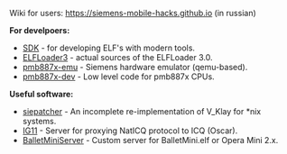 Wiki for users: https://siemens-mobile-hacks.github.io (in russian)

**For develpoers:**
- [SDK](https://github.com/siemens-mobile-hacks/sdk) - for developing ELF's with modern tools.
- [ELFLoader3](https://github.com/siemens-mobile-hacks/elfloader3) - actual sources of the ELFLoader 3.0.
- [pmb887x-emu](https://github.com/siemens-mobile-hacks/pmb887x-emu) - Siemens hardware emulator (qemu-based).
- [pmb887x-dev](https://github.com/siemens-mobile-hacks/pmb887x-dev) - Low level code for pmb887x CPUs.

**Useful software:**
- [siepatcher](https://github.com/siemens-mobile-hacks/siepatcher) - An incomplete re-implementation of V_Klay for *nix systems.
- [IG11](https://github.com/siemens-mobile-hacks/naticq_server) - Server for proxying NatICQ protocol to ICQ (Oscar).
- [BalletMiniServer](https://github.com/siemens-mobile-hacks/ballet-mini-server) - Custom server for BalletMini.elf or Opera Mini 2.x.
